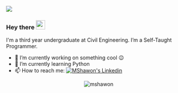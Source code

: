 ![](https://visitor-badge.glitch.me/badge?page_id=MShawon.MShawon)
### Hey there <img src="https://media.giphy.com/media/hvRJCLFzcasrR4ia7z/giphy.gif" width="25px"> 
I'm a third year undergraduate at Civil Engineering. I’m a Self-Taught Programmer. 
- 🔭 I’m currently working on something cool :wink:
- 🌱 I’m currently learning Python
- 📫 How to reach me: [![MShawon's Linkedin](https://img.shields.io/badge/Monirul%20Islam-0077B5?style=flat-square&logo=linkedin&logoColor=white)](https://www.linkedin.com/in/monirulislam107/)


<!--
**MShawon/MShawon** is a ✨ _special_ ✨ repository because its `README.md` (this file) appears on your GitHub profile.

Here are some ideas to get you started:

- 🔭 I’m currently working on ...
- 🌱 I’m currently learning ...
- 👯 I’m looking to collaborate on ...
- 🤔 I’m looking for help with ...
- 💬 Ask me about ...
- 📫 How to reach me: ...
- 😄 Pronouns: ...
- ⚡ Fun fact: ...
-->

<p align="center"> <img src="https://github-readme-stats.vercel.app/api?username=MShawon&show_icons=true&theme=dark" alt="mshawon" />
